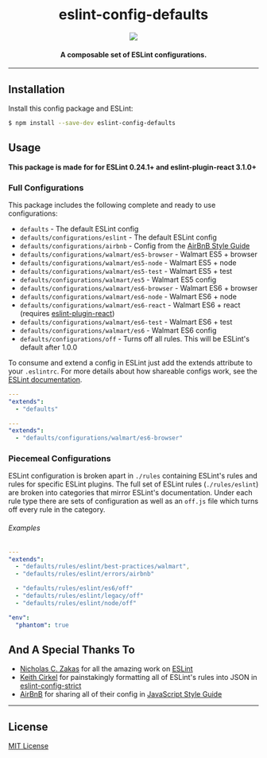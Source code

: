<h1 align="center">eslint-config-defaults</h1>

<p align="center">
  <a href="https://nodei.co/npm/eslint-config-defaults/">
    <img src="https://nodei.co/npm/eslint-config-defaults.png?compact=true">
  </a>
</p>

<h4 align="center">
  A composable set of ESLint configurations.
</h4>

***

## Installation

Install this config package and ESLint:

```bash
$ npm install --save-dev eslint-config-defaults
```

## Usage

**This package is made for for ESLint 0.24.1+ and eslint-plugin-react 3.1.0+**

### Full Configurations

This package includes the following complete and ready to use configurations:

- `defaults` - The default ESLint config
- `defaults/configurations/eslint` - The default ESLint config
- `defaults/configurations/airbnb` - Config from the [AirBnB Style Guide](https://github.com/airbnb/javascript)
- `defaults/configurations/walmart/es5-browser` - Walmart ES5 + browser
- `defaults/configurations/walmart/es5-node` - Walmart ES5 + node
- `defaults/configurations/walmart/es5-test` - Walmart ES5 + test
- `defaults/configurations/walmart/es5` - Walmart ES5 config
- `defaults/configurations/walmart/es6-browser` - Walmart ES6 + browser
- `defaults/configurations/walmart/es6-node` - Walmart ES6 + node
- `defaults/configurations/walmart/es6-react` - Walmart ES6 + react (requires [eslint-plugin-react](https://www.npmjs.com/package/eslint-plugin-react))
- `defaults/configurations/walmart/es6-test` - Walmart ES6 + test
- `defaults/configurations/walmart/es6` - Walmart ES6 config
- `defaults/configurations/off` - Turns off all rules. This will be ESLint's default after 1.0.0

To consume and extend a config in ESLint just add the extends attribute to your `.eslintrc`. For
more details about how shareable configs work, see the
[ESLint documentation](http://eslint.org/docs/developer-guide/shareable-configs).

```yaml
---
"extends":
  - "defaults"
```

```yaml
---
"extends":
  - "defaults/configurations/walmart/es6-browser"
```

### Piecemeal Configurations

ESLint configuration is broken apart in `./rules` containing ESLint's rules and rules for specific ESLint plugins. The full set of ESLint rules (`./rules/eslint`) are broken into categories that mirror ESLint's documentation. Under each rule type there are sets of configuration as well as an `off.js` file which turns off every rule in the category.

###### Examples

```yaml
---
"extends":
  - "defaults/rules/eslint/best-practices/walmart",
  - "defaults/rules/eslint/errors/airbnb"

  - "defaults/rules/eslint/es6/off"
  - "defaults/rules/eslint/legacy/off"
  - "defaults/rules/eslint/node/off"

"env":
  "phantom": true
```

## And A Special Thanks To

* [Nicholas C. Zakas](https://github.com/nzakas) for all the amazing work on [ESLint](https://github.com/eslint/eslint)
* [Keith Cirkel](https://github.com/keithamus) for painstakingly formatting all of ESLint's rules into JSON in [eslint-config-strict](https://github.com/keithamus/eslint-config-strict)
* [AirBnB](https://github.com/airbnb/javascript) for sharing all of their config in [JavaScript Style Guide](https://github.com/airbnb/javascript)

***

## License

[MIT License](http://opensource.org/licenses/MIT)
